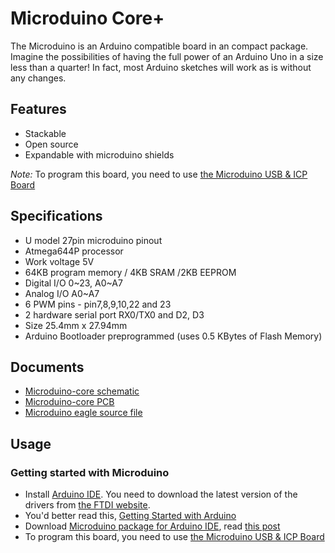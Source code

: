 # Microduino Core+

The Microduino is an Arduino compatible board in an compact package. Imagine the possibilities of having the full power of an Arduino Uno in a size less than a quarter! In fact, most Arduino sketches will work as is without any changes.

## Features

* Stackable
* Open source
* Expandable with microduino shields

_Note:_  To program this board, you need to use [the Microduino USB & ICP Board](microduino-ft232r.html)

## Specifications

* U model 27pin microduino pinout
* Atmega644P processor 
* Work voltage 5V
* 64KB program memory / 4KB SRAM /2KB EEPROM
* Digital I/O 0~23, A0~A7
* Analog I/O A0~A7
* 6 PWM pins - pin7,8,9,10,22 and 23
* 2 hardware serial port RX0/TX0 and D2, D3 
* Size 25.4mm x 27.94mm
* Arduino Bootloader preprogrammed (uses 0.5 KBytes of Flash Memory)

## Documents

* [Microduino-core schematic](http://wiki.microduino.net/images/thumb/8/8c/Microduino-Core%2B-sch.png/800px-Microduino-Core%2B-sch.png)
* [Microduino-core PCB](http://wiki.microduino.net/images/thumb/0/08/Microduino-Core%2B-pcb.png/656px-Microduino-Core%2B-pcb.png)
* [Microduino eagle source file](http://wiki.microduino.net/images/4/4d/Microduino-Core%2B.zip)

## Usage

### Getting started with Microduino

* Install [Arduino IDE](http://arduino.cc/en/Main/Software). You need to download the latest version of the drivers from [the FTDI website](http://www.ftdichip.com/Drivers/VCP.htm).
* You'd better read this, [Getting Started with Arduino](http://arduino.cc/en/Guide/HomePage)
* Download [Microduino package for Arduino IDE](http://wiki.microduino.net/images/8/86/Microduino.zip), read [this post](microduino-package.html)
* To program this board, you need to use [the Microduino USB & ICP Board](microduino-ft232r.html)
